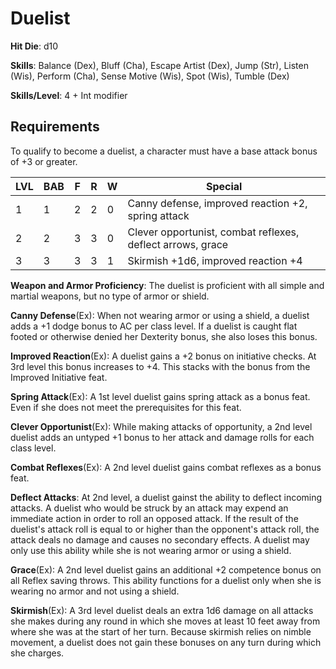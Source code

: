 # Duelist

**Hit Die**: d10

**Skills**: Balance (Dex), Bluff (Cha), Escape Artist (Dex), Jump (Str), Listen (Wis), Perform (Cha), Sense Motive (Wis), Spot (Wis), Tumble (Dex)

**Skills/Level**: 4 + Int modifier

## Requirements

To qualify to become a duelist, a character must have a base attack bonus of +3 or greater.

LVL | BAB | F | R | W | Special 
--- | --- | - | - | - | ------- 
1   | 1   | 2 | 2 | 0 | Canny defense, improved reaction +2, spring attack
2   | 2   | 3 | 3 | 0 | Clever opportunist, combat reflexes, deflect arrows, grace
3   | 3   | 3 | 3 | 1 | Skirmish +1d6, improved reaction +4

**Weapon and Armor Proficiency**: The duelist is proficient with all simple and martial weapons, but no type of armor or shield.

**Canny Defense**(Ex): When not wearing armor or using a shield, a duelist adds a +1 dodge bonus to AC per class level. If a duelist is caught flat footed or otherwise denied her Dexterity bonus, she also loses this bonus.

**Improved Reaction**(Ex): A duelist gains a +2 bonus on initiative checks. At 3rd level this bonus increases to +4. This stacks with the bonus from the Improved Initiative feat.

**Spring Attack**(Ex): A 1st level duelist gains spring attack as a bonus feat. Even if she does not meet the prerequisites for this feat.

**Clever Opportunist**(Ex): While making attacks of opportunity, a 2nd level duelist adds an untyped +1 bonus to her attack and damage rolls for each class level.

**Combat Reflexes**(Ex): A 2nd level duelist gains combat reflexes as a bonus feat.

**Deflect Attacks**: At 2nd level, a duelist gainst the ability to deflect incoming attacks. A duelist who would be struck by an attack may expend an immediate action in order to roll an opposed attack. If the result of the duelist's attack roll is equal to or higher than the opponent's attack roll, the attack deals no damage and causes no secondary effects. A duelist may only use this ability while she is not wearing armor or using a shield.

**Grace**(Ex): A 2nd level duelist gains an additional +2 competence bonus on all Reflex saving throws. This ability functions for a duelist only when she is wearing no armor and not using a shield.

**Skirmish**(Ex): A 3rd level duelist deals an extra 1d6 damage on all attacks she makes during any round in which she moves at least 10 feet away from where she was at the start of her turn. Because skirmish relies on nimble movement, a duelist does not gain these bonuses on any turn during which she charges.


